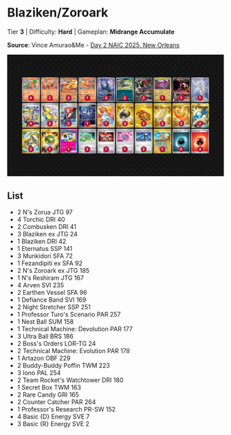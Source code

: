 # Blaziken/Zoroark

Tier **3** | Difficulty: **Hard** | Gameplan: **Midrange Accumulate**

**Source**: Vince Amurao&Me - [Day 2 NAIC 2025, New Orleans](https://limitlesstcg.com/decks/list/18706)

![decklist](../../!Images/Standard/17SVI-DRI/Blaziken-Zoroark.png)

## List
* 2 N's Zorua JTG 97
* 4 Torchic DRI 40
* 2 Combusken DRI 41
* 3 Blaziken ex JTG 24
* 1 Blaziken DRI 42
* 1 Eternatus SSP 141
* 3 Munkidori SFA 72
* 1 Fezandipiti ex SFA 92
* 2 N's Zoroark ex JTG 185
* 1 N's Reshiram JTG 167
* 4 Arven SVI 235
* 2 Earthen Vessel SFA 96
* 1 Defiance Band SVI 169
* 2 Night Stretcher SSP 251
* 1 Professor Turo's Scenario PAR 257
* 1 Nest Ball SUM 158
* 1 Technical Machine: Devolution PAR 177
* 3 Ultra Ball BRS 186
* 2 Boss's Orders LOR-TG 24
* 2 Technical Machine: Evolution PAR 178
* 1 Artazon OBF 229
* 2 Buddy-Buddy Poffin TWM 223
* 3 Iono PAL 254
* 2 Team Rocket's Watchtower DRI 180
* 1 Secret Box TWM 163
* 2 Rare Candy GRI 165
* 2 Counter Catcher PAR 264
* 1 Professor's Research PR-SW 152
* 4 Basic {D} Energy SVE 7
* 3 Basic {R} Energy SVE 2